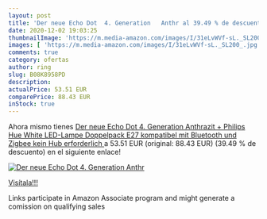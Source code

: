 ```yaml
---
layout: post
title: 'Der neue Echo Dot  4. Generation   Anthr al 39.49 % de descuento'
date: 2020-12-02 19:03:25
thumbnailImage: 'https://m.media-amazon.com/images/I/31eLvWVf-sL._SL200_.jpg'
images: [ 'https://m.media-amazon.com/images/I/31eLvWVf-sL._SL200_.jpg' ]
comments: true
category: ofertas
author: ring
slug: B08K8958PD
description:
actualPrice: 53.51 EUR
comparePrice: 88.43 EUR
inStock: true
---
```


Ahora mismo tienes [Der neue Echo Dot  4. Generation   Anthrazit + Philips Hue White LED-Lampe Doppelpack  E27   kompatibel mit Bluetooth und Zigbee  kein Hub erforderlich ](https://www.amazon.de/dp/B08K8958PD/?tag=tolees0ca-21) a 53.51 EUR (original: 88.43 EUR) (39.49 %  de descuento) en el siguiente enlace!

[![Der neue Echo Dot  4. Generation   Anthr](https://m.media-amazon.com/images/I/31eLvWVf-sL._SL200_.jpg)](https://www.amazon.de/dp/B08K8958PD/?tag=tolees0ca-21)

[Visítala!!!](https://www.amazon.de/dp/B08K8958PD/?tag=tolees0ca-21)

Links participate in Amazon Associate program and might generate a comission on qualifying sales
